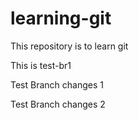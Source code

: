# learning-git
This repository is to learn git

This is test-br1

Test Branch changes 1

Test Branch changes 2